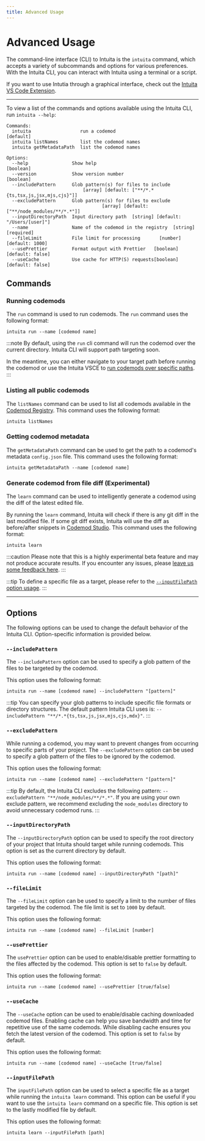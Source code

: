 ```yaml
---
title: Advanced Usage
---
```


# Advanced Usage

The command-line interface (CLI) to Intuita is the `intuita` command, which accepts a variety of subcommands and options for various preferences. With the Intuita CLI, you can interact with Intuita using a terminal or a script.

If you want to use Intutia through a graphical interface, check out the [Intuita VS Code Extension](/docs/vs-code-extension/quickstart).


---

To view a list of the commands and options available using the Intuita CLI, run `intuita --help`:

```
Commands:
  intuita                  run a codemod                               [default]
  intuita listNames        list the codemod names
  intuita getMetadataPath  list the codemod names

Options:
  --help                Show help                                      [boolean]
  --version             Show version number                            [boolean]
  --includePattern      Glob pattern(s) for files to include
                            [array] [default: ["**/*.*{ts,tsx,js,jsx,mjs,cjs}"]]
  --excludePattern      Glob pattern(s) for files to exclude
                                   [array] [default: ["**/node_modules/**/*.*"]]
  --inputDirectoryPath  Input directory path  [string] [default: "/Users/[user]"]
  --name                Name of the codemod in the registry  [string] [required]
  --fileLimit           File limit for processing       [number] [default: 1000]
  --usePrettier         Format output with Prettier   [boolean] [default: false]
  --useCache            Use cache for HTTP(S) requests[boolean] [default: false]
  ```

## Commands

### Running codemods
 The `run` command is used to run codemods. The `run` command uses the following format: 
```
intuita run --name [codemod name]
```

:::note
By default, using the `run` cli command will run the codemod over the current directory. Intuita CLI will support path targeting soon.

In the meantime, you can either navigate to your target path before running the codemod or use the Intuita VSCE to [run codemods over specific paths](/docs/vs-code-extension/running-codemods#choosing-the-codemod-path-optional).
:::

### Listing all public codemods
The `listNames` command can be used to list all codemods available in the [Codemod Registry](https://github.com/intuita-inc/codemod-registry). This command uses the following format: 
```
intuita listNames
```

### Getting codemod metadata
The `getMetadataPath` command can be used to get the path to a codemod's metadata `config.json` file. This command uses the following format:
```
intuita getMetadataPath --name [codemod name]
```

### Generate codemod from file diff (Experimental)

The `learn` command can be used to intelligently generate a codemod using the diff of the latest edited file.

By running the `learn` command, Intuita will check if there is any git diff in the last modified file. If some git diff exists, Intuita will use the diff as before/after snippets in [Codemod Studio](https://codemod.studio). This command uses the following format:

```
intuita learn
```

:::caution
Please note that this is a highly experimental beta feature and may not produce accurate results. If you encounter any issues, please [leave us some feedback here](https://feedback.intuita.io/feature-requests-and-bugs).
:::

:::tip
To define a specific file as a target, please refer to the [`--inputFilePath` option usage](#--inputfilepath).
:::

---

## Options

The following options can be used to change the default behavior of the Intuita CLI. Option-specific information is provided below.


### `--includePattern`
The `--includePattern` option can be used to specify a glob pattern of the files to be targeted by the codemod.

This option uses the following format:
```
intuita run --name [codemod name] --includePattern "[pattern]"
```
:::tip
You can specify your glob patterns to include specific file formats or directory structures. The default pattern Intuita CLI uses is: `--includePattern "**/*.*{ts,tsx,js,jsx,mjs,cjs,mdx}"`.
:::


### `--excludePattern`
While running a codemod, you may want to prevent changes from occurring to specific parts of your project. The `--excludePattern` option can be used to specify a glob pattern of the files to be ignored by the codemod.

This option uses the following format:
```
intuita run --name [codemod name] --excludePattern "[pattern]"
```
:::tip
By default, the Intuita CLI excludes the following pattern: `--excludePattern "**/node_modules/**/*.*"`. If you are using your own exclude pattern, we recommend excluding the `node_modules` directory to avoid unnecessary codemod runs.
:::

### `--inputDirectoryPath`
The `--inputDirectoryPath` option can be used to specify the root directory of your project that Intuita should target while running codemods. This option is set as the current directory by default.

This option uses the following format:
```
intuita run --name [codemod name] --inputDirectoryPath "[path]"
```

### `--fileLimit`
The `--fileLimit` option can be used to specify a limit to the number of files targeted by the codemod. The file limit is set to `1000` by default.

This option uses the following format:
```
intuita run --name [codemod name] --fileLimit [number]
```

### `--usePrettier`
The `usePrettier` option can be used to enable/disable prettier formatting to the files affected by the codemod. This option is set to `false` by default.

This option uses the following format:
```
intuita run --name [codemod name] --usePrettier [true/false]
```

### `--useCache`
The `--useCache` option can be used to enable/disable caching downloaded codemod files. Enabling cache can help you save bandwidth and time for repetitive use of the same codemods. While disabling cache ensures you fetch the latest version of the codemod. This option is set to `false` by default.

This option uses the following format:
```
intuita run --name [codemod name] --useCache [true/false]
```

### `--inputFilePath`
The `inputFilePath` option can be used to select a specific file as a target while running the `intuita learn` command. This option can be useful if you want to use the `intuita learn` command on a specific file. This option is set to the lastly modified file by default.

This option uses the following format:
```
intuita learn --inputFilePath [path]
```

